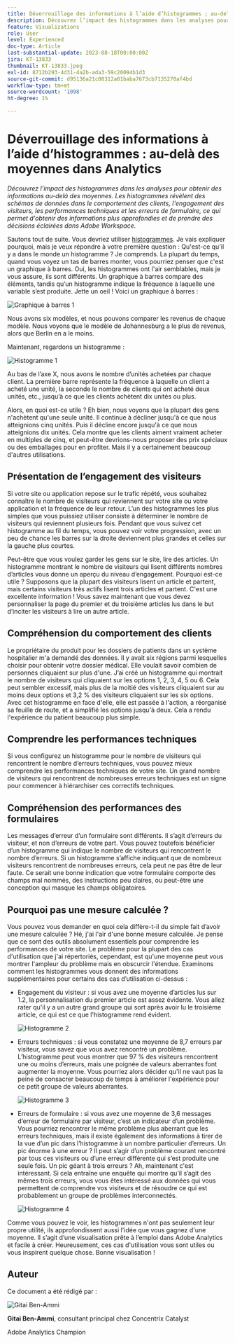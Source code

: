 ```yaml
---
title: Déverrouillage des informations à l’aide d’histogrammes ; au-delà des moyennes dans Analytics
description: Découvrez l’impact des histogrammes dans les analyses pour obtenir des informations au-delà des moyennes.
feature: Visualizations
role: User
level: Experienced
doc-type: Article
last-substantial-update: 2023-08-18T00:00:00Z
jira: KT-13833
thumbnail: KT-13833.jpeg
exl-id: 8712b293-4d31-4a2b-ada3-59c20094b1d3
source-git-commit: d95136a21c08312a81baba7673cb7135270af4bd
workflow-type: tm+mt
source-wordcount: '1098'
ht-degree: 1%

---
```


# Déverrouillage des informations à l’aide d’histogrammes : au-delà des moyennes dans Analytics

_Découvrez l’impact des histogrammes dans les analyses pour obtenir des informations au-delà des moyennes. Les histogrammes révèlent des schémas de données dans le comportement des clients, l&#39;engagement des visiteurs, les performances techniques et les erreurs de formulaire, ce qui permet d&#39;obtenir des informations plus approfondies et de prendre des décisions éclairées dans Adobe Workspace._

Sautons tout de suite. Vous devriez utiliser [histogrammes](https://experienceleague.adobe.com/docs/analytics/analyze/analysis-workspace/visualizations/histogram.html?lang=fr). Je vais expliquer pourquoi, mais je veux répondre à votre première question : Qu&#39;est-ce qu&#39;il y a dans le monde un histogramme ? Je comprends. La plupart du temps, quand vous voyez un tas de barres monter, vous pourriez penser que c&#39;est un graphique à barres. Oui, les histogrammes ont l&#39;air semblables, mais je vous assure, ils sont différents. Un graphique à barres compare des éléments, tandis qu’un histogramme indique la fréquence à laquelle une variable s’est produite. Jette un oeil ! Voici un graphique à barres :

![Graphique à barres 1](assets/bar-chart-1.png)

Nous avons six modèles, et nous pouvons comparer les revenus de chaque modèle. Nous voyons que le modèle de Johannesburg a le plus de revenus, alors que Berlin en a le moins.

Maintenant, regardons un histogramme :

![Histogramme 1](assets/histogram-1.png)

Au bas de l’axe X, nous avons le nombre d’unités achetées par chaque client. La première barre représente la fréquence à laquelle un client a acheté une unité, la seconde le nombre de clients qui ont acheté deux unités, etc., jusqu’à ce que les clients achètent dix unités ou plus.

Alors, en quoi est-ce utile ? Eh bien, nous voyons que la plupart des gens n&#39;achètent qu&#39;une seule unité. Il continue à décliner jusqu&#39;à ce que nous atteignions cinq unités. Puis il décline encore jusqu&#39;à ce que nous atteignions dix unités. Cela montre que les clients aiment vraiment acheter en multiples de cinq, et peut-être devrions-nous proposer des prix spéciaux ou des emballages pour en profiter. Mais il y a certainement beaucoup d&#39;autres utilisations.

## Présentation de l’engagement des visiteurs

Si votre site ou application repose sur le trafic répété, vous souhaitez connaître le nombre de visiteurs qui reviennent sur votre site ou votre application et la fréquence de leur retour. L’un des histogrammes les plus simples que vous puissiez utiliser consiste à déterminer le nombre de visiteurs qui reviennent plusieurs fois. Pendant que vous suivez cet histogramme au fil du temps, vous pouvez voir votre progression, avec un peu de chance les barres sur la droite deviennent plus grandes et celles sur la gauche plus courtes.

Peut-être que vous voulez garder les gens sur le site, lire des articles. Un histogramme montrant le nombre de visiteurs qui lisent différents nombres d’articles vous donne un aperçu du niveau d’engagement. Pourquoi est-ce utile ? Supposons que la plupart des visiteurs lisent un article et partent, mais certains visiteurs très actifs lisent trois articles et partent. C&#39;est une excellente information ! Vous savez maintenant que vous devez personnaliser la page du premier et du troisième articles lus dans le but d’inciter les visiteurs à lire un autre article.

## Compréhension du comportement des clients

Le propriétaire du produit pour les dossiers de patients dans un système hospitalier m&#39;a demandé des données. Il y avait six régions parmi lesquelles choisir pour obtenir votre dossier médical. Elle voulait savoir combien de personnes cliquaient sur plus d&#39;une. J’ai créé un histogramme qui montrait le nombre de visiteurs qui cliquaient sur les options 1, 2, 3, 4, 5 ou 6. Cela peut sembler excessif, mais plus de la moitié des visiteurs cliquaient sur au moins deux options et 3,2 % des visiteurs cliquaient sur les six options. Avec cet histogramme en face d&#39;elle, elle est passée à l&#39;action, a réorganisé sa feuille de route, et a simplifié les options jusqu&#39;à deux. Cela a rendu l&#39;expérience du patient beaucoup plus simple.

## Comprendre les performances techniques

Si vous configurez un histogramme pour le nombre de visiteurs qui rencontrent le nombre d’erreurs techniques, vous pouvez mieux comprendre les performances techniques de votre site. Un grand nombre de visiteurs qui rencontrent de nombreuses erreurs techniques est un signe pour commencer à hiérarchiser ces correctifs techniques.

## Compréhension des performances des formulaires

Les messages d’erreur d’un formulaire sont différents. Il s’agit d’erreurs du visiteur, et non d’erreurs de votre part. Vous pouvez toutefois bénéficier d’un histogramme qui indique le nombre de visiteurs qui rencontrent le nombre d’erreurs. Si un histogramme s’affiche indiquant que de nombreux visiteurs rencontrent de nombreuses erreurs, cela peut ne pas être de leur faute. Ce serait une bonne indication que votre formulaire comporte des champs mal nommés, des instructions peu claires, ou peut-être une conception qui masque les champs obligatoires.

## Pourquoi pas une mesure calculée ?

Vous pouvez vous demander en quoi cela diffère-t-il du simple fait d’avoir une mesure calculée ? Hé, j&#39;ai l&#39;air d&#39;une bonne mesure calculée. Je pense que ce sont des outils absolument essentiels pour comprendre les performances de votre site. Le problème pour la plupart des cas d&#39;utilisation que j&#39;ai répertoriés, cependant, est qu&#39;une moyenne peut vous montrer l&#39;ampleur du problème mais en obscurcir l&#39;étendue. Examinons comment les histogrammes vous donnent des informations supplémentaires pour certains des cas d’utilisation ci-dessus :

- Engagement du visiteur : si vous avez une moyenne d’articles lus sur 1.2, la personnalisation du premier article est assez évidente. Vous allez rater qu&#39;il y a un autre grand groupe qui sort après avoir lu le troisième article, ce qui est ce que l&#39;histogramme rend évident.

  ![Histogramme 2](assets/histogram-2.png)

- Erreurs techniques : si vous constatez une moyenne de 8,7 erreurs par visiteur, vous savez que vous avez rencontré un problème. L’histogramme peut vous montrer que 97 % des visiteurs rencontrent une ou moins d’erreurs, mais une poignée de valeurs aberrantes font augmenter la moyenne. Vous pourriez alors décider qu&#39;il ne vaut pas la peine de consacrer beaucoup de temps à améliorer l&#39;expérience pour ce petit groupe de valeurs aberrantes.

  ![Histogramme 3](assets/histogram-3.png)

- Erreurs de formulaire : si vous avez une moyenne de 3,6 messages d’erreur de formulaire par visiteur, c’est un indicateur d’un problème. Vous pourriez rencontrer le même problème plus aberrant que les erreurs techniques, mais il existe également des informations à tirer de la vue d’un pic dans l’histogramme à un nombre particulier d’erreurs. Un pic énorme à une erreur ? Il peut s’agir d’un problème courant rencontré par tous ces visiteurs ou d’une erreur différente qui s’est produite une seule fois. Un pic géant à trois erreurs ? Ah, maintenant c&#39;est intéressant. Si cela entraîne une enquête qui montre qu’il s’agit des mêmes trois erreurs, vous vous êtes intéressé aux données qui vous permettent de comprendre vos visiteurs et de résoudre ce qui est probablement un groupe de problèmes interconnectés.

  ![Histogramme 4](assets/histogram-4.png)

Comme vous pouvez le voir, les histogrammes n&#39;ont pas seulement leur propre utilité, ils approfondissent aussi l&#39;idée que vous gagnez d&#39;une moyenne. Il s’agit d’une visualisation prête à l’emploi dans Adobe Analytics et facile à créer. Heureusement, ces cas d&#39;utilisation vous sont utiles ou vous inspirent quelque chose. Bonne visualisation !

## Auteur

Ce document a été rédigé par :

![Gitai Ben-Ammi](assets/gitai-headshot.png)

**Gitai Ben-Ammi**, consultant principal chez Concentrix Catalyst

Adobe Analytics Champion
